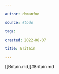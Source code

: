 ```yaml
---

author: ohmanfoo

source: #todo

tags: 

created: 2022-08-07

title: Britain

---
```

[[Britain.md]]#Britain.md